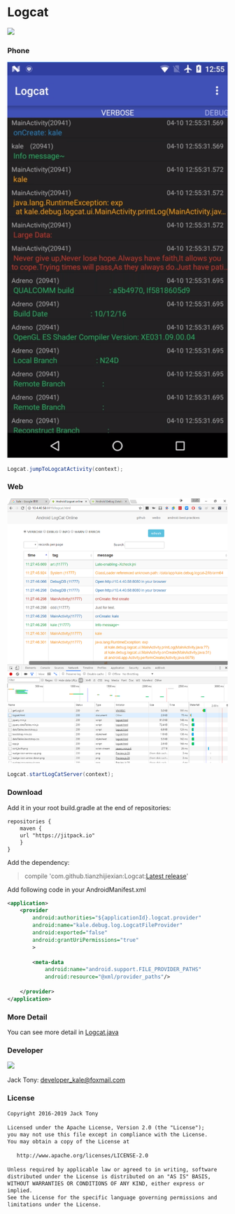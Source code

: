 # Logcat  
[![](https://jitpack.io/v/tianzhijiexian/Logcat.svg)](https://jitpack.io/#tianzhijiexian/Logcat)     

### Phone
![](./images/phone.png)

```JAVA
Logcat.jumpToLogcatActivity(context);
```

### Web
![](./images/pcweb.png)
  
```JAVA
Logcat.startLogCatServer(context);
```

### Download   
Add it in your root build.gradle at the end of repositories:  
```  
repositories {
    maven {
	url "https://jitpack.io"
    }
}
```   
Add the dependency:     
> compile 'com.github.tianzhijiexian:Logcat:[Latest release](https://github.com/tianzhijiexian/Logcat/releases)'

Add following code in your AndroidManifest.xml

```xml
<application>
    <provider
        android:authorities="${applicationId}.logcat.provider"
        android:name="kale.debug.log.LogcatFileProvider"
        android:exported="false"
        android:grantUriPermissions="true"
        >

        <meta-data
            android:name="android.support.FILE_PROVIDER_PATHS"
            android:resource="@xml/provider_paths"/>

    </provider>
</application>
```

### More Detail  
You can see more detail in [Logcat.java](https://github.com/tianzhijiexian/Logcat/blob/master/lib/src/main/java/kale/debug/log/LogCatCmd.java)

### Developer   
![](https://avatars3.githubusercontent.com/u/9552155?v=3&s=460)

Jack Tony: <developer_kale@foxmail.com>  

### License

    Copyright 2016-2019 Jack Tony

    Licensed under the Apache License, Version 2.0 (the "License");
    you may not use this file except in compliance with the License.
    You may obtain a copy of the License at

       http://www.apache.org/licenses/LICENSE-2.0

    Unless required by applicable law or agreed to in writing, software
    distributed under the License is distributed on an "AS IS" BASIS,
    WITHOUT WARRANTIES OR CONDITIONS OF ANY KIND, either express or implied.
    See the License for the specific language governing permissions and
    limitations under the License.
